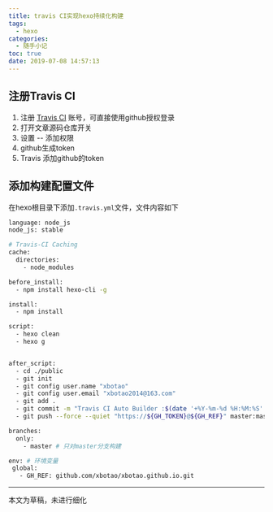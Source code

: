 ```yaml
---
title: travis CI实现hexo持续化构建
tags:
  - hexo
categories:
  - 随手小记
toc: true
date: 2019-07-08 14:57:13
---
```


## 注册Travis CI
1. 注册 [Travis CI](https://www.travis-ci.org/) 账号，可直接使用github授权登录
2. 打开文章源码仓库开关
3. 设置 -- 添加权限
4. github生成token
5. Travis 添加github的token

## 添加构建配置文件

在hexo根目录下添加`.travis.yml`文件，文件内容如下

```Bash
language: node_js
node_js: stable

# Travis-CI Caching
cache:
  directories:
    - node_modules

before_install:
  - npm install hexo-cli -g

install:
  - npm install

script:
  - hexo clean
  - hexo g


after_script:
  - cd ./public
  - git init
  - git config user.name "xbotao"
  - git config user.email "xbotao2014@163.com"
  - git add .
  - git commit -m "Travis CI Auto Builder :$(date '+%Y-%m-%d %H:%M:%S' -d '+8 hour')"
  - git push --force --quiet "https://${GH_TOKEN}@${GH_REF}" master:master

branches:
  only:
    - master # 只对master分支构建

env: # 环境变量
 global:
   - GH_REF: github.com/xbotao/xbotao.github.io.git
```

---
本文为草稿，未进行细化
